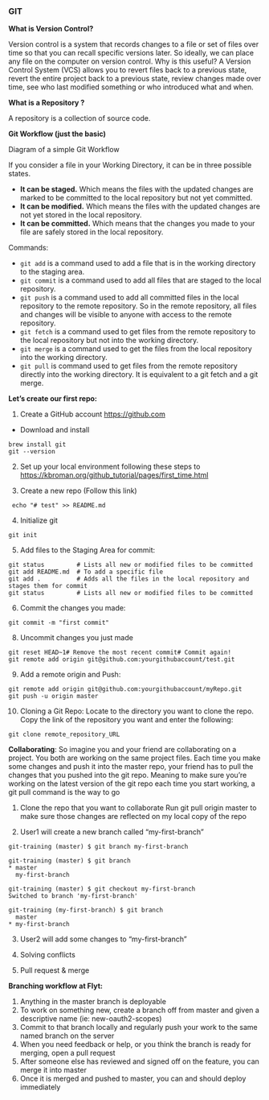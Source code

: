 ### GIT 

**What is Version Control?**

Version control is a system that records changes to a file or set of files over time so that you can recall specific versions later. So ideally, we can place any file on the computer on version control.
Why is this useful?
A Version Control System (VCS) allows you to revert files back to a previous state, revert the entire project back to a previous state, review changes made over time, see who last modified something or who introduced what and when. 

**What is a Repository ?**

A repository is a collection of source code.

**Git Workflow (just the basic)**

Diagram of a simple Git Workflow

If you consider a file in your Working Directory, it can be in three possible states.
- **It can be staged.** Which means the files with the updated changes are marked to be committed to the local repository but not yet committed.
- **It can be modified.** Which means the files with the updated changes are not yet stored in the local repository.
- **It can be committed.** Which means that the changes you made to your file are safely stored in the local repository.

Commands:

- ```git add``` is a command used to add a file that is in the working directory to the staging area.
- ```git commit``` is a command used to add all files that are staged to the local repository.
- ```git push``` is a command used to add all committed files in the local repository to the remote repository. So in the remote repository, all files and changes will be visible to anyone with access to the remote repository.
- ```git fetch``` is a command used to get files from the remote repository to the local repository but not into the working directory.
- ```git merge``` is a command used to get the files from the local repository into the working directory.
- ```git pull``` is command used to get files from the remote repository directly into the working directory. It is equivalent to a git fetch and a git merge.

**Let’s create our first repo:**
1) Create a GitHub account https://github.com
- Download and install
```
brew install git
git --version
```

2) Set up your local environment following these steps to https://kbroman.org/github_tutorial/pages/first_time.html

3) Create a new repo (Follow this link)
```
 echo "# test" >> README.md
```

4) Initialize git
```
git init
``` 

5) Add files to the Staging Area for commit:
```
git status         # Lists all new or modified files to be committed
git add README.md  # To add a specific file
git add .          # Adds all the files in the local repository and stages them for commit
git status         # Lists all new or modified files to be committed

```

6) Commit the changes you made:
```
git commit -m "first commit"

```

8) Uncommit changes you just made
```
git reset HEAD~1# Remove the most recent commit# Commit again!
git remote add origin git@github.com:yourgithubaccount/test.git
```

9) Add a remote origin and Push:
```
git remote add origin git@github.com:yourgithubaccount/myRepo.git
git push -u origin master
```

10) Cloning a Git Repo:
Locate to the directory you want to clone the repo. Copy the link of the repository you want and enter the following:
```
git clone remote_repository_URL
```

**Collaborating**:
So imagine you and your friend are collaborating on a project. You both are working on the same project files. 
Each time you make some changes and push it into the master repo, your friend has to pull the changes that you pushed 
into the git repo. Meaning to make sure you’re working on the latest version of the git repo each time you start working, 
a git pull command is the way to go

1) Clone the repo that you want to collaborate
Run git pull origin master to make sure those changes are reflected on my local copy of the repo

2) User1 will create a new branch called “my-first-branch”
```
git-training (master) $ git branch my-first-branch

git-training (master) $ git branch
* master
  my-first-branch

git-training (master) $ git checkout my-first-branch
Switched to branch 'my-first-branch'

git-training (my-first-branch) $ git branch
  master
* my-first-branch

```

3) User2 will add some changes to “my-first-branch”

4) Solving conflicts

5) Pull request & merge

**Branching workflow at Flyt:**
1) Anything in the master branch is deployable
2) To work on something new, create a branch off from master and given a descriptive name (ie: new-oauth2-scopes)
3) Commit to that branch locally and regularly push your work to the same named branch on the server
4) When you need feedback or help, or you think the branch is ready for merging, open a pull request
5) After someone else has reviewed and signed off on the feature, you can merge it into master
6) Once it is merged and pushed to master, you can and should deploy immediately







